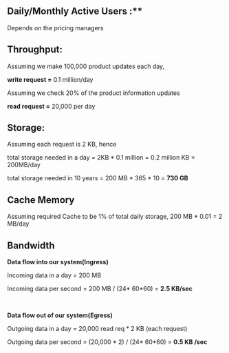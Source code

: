 ## Daily/Monthly Active Users :**

Depends on the pricing managers


## Throughput:

Assuming we make 100,000 product updates each day,

**write request =** 0.1 million/day

Assuming we check 20% of the product information updates

**read request =** 20,000 per day

## Storage:
Assuming each request is 2 KB, hence

total storage needed in a day = 2KB * 0.1 million = 0.2 million KB = 200MB/day

total storage needed in 10 years = 200 MB * 365 * 10 = **730 GB**

## Cache Memory

Assuming required Cache to be 1% of total daily storage,
200 MB * 0.01 = 2 MB/day

## Bandwidth

**Data flow into our system(Ingress)**

Incoming data in a day = 200 MB

Incoming data per second = 200 MB / (24* 60*60) = **2.5 KB/sec**

<br />

**Data flow out of our system(Egress)**

Outgoing data in a day = 20,000 read req * 2 KB (each request)

Outgoing data per second = (20,000 * 2) / (24* 60*60) = **0.5 KB /sec**